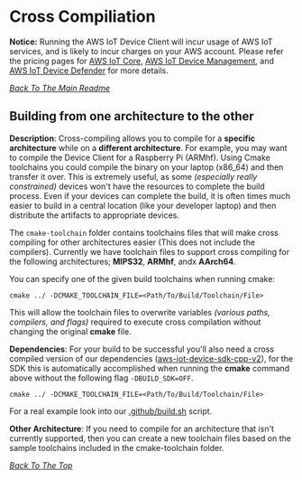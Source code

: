 # Cross Compiliation
 **Notice:** Running the AWS IoT Device Client will incur usage of AWS IoT services, and is likely to incur charges on your AWS account. Please refer the pricing pages for [AWS IoT Core](https://aws.amazon.com/iot-core/pricing/), [AWS IoT Device Management](https://aws.amazon.com/iot-device-management/pricing/), and [AWS IoT Device Defender](https://aws.amazon.com/iot-device-defender/pricing/) for more details.

[*Back To The Main Readme*](../README.md)

## Building from one architecture to the other

**Description**:
Cross-compiling allows you to compile for a **specific architecture** while on a **different architecture**. For example, you may want to compile the Device Client for a Raspberry Pi (ARMhf). Using Cmake toolchains you could compile the binary on your laptop (x86_64) and then transfer it over.  This is extremely useful, as some *(especially really constrained)* devices won't have the resources to complete the build process.  Even if your devices can complete the build, it is often times much easier to build in a central location (like your developer laptop) and then distribute the artifacts to appropriate devices. 

The `cmake-toolchain` folder contains toolchains files that will make cross compiling for other architectures easier (This does not include the compilers). Currently we have toolchain files to support cross compiling for the following architectures; **MIPS32**, **ARMhf**, andx **AArch64**.

You can specify one of the given build toolchains when running cmake:
```
cmake ../ -DCMAKE_TOOLCHAIN_FILE=<Path/To/Build/Toolchain/File>
```
This will allow the toolchain files to overwrite variables *(various paths, compilers, and flags)* required to execute cross compilation without changing the original **cmake** file.

**Dependencies**:
For your build to be successful you'll also need a cross compiled version of our dependencies ([aws-iot-device-sdk-cpp-v2](https://github.com/aws/aws-iot-device-sdk-cpp-v2)), for the SDK this is automatically accomplished when running the **cmake** command above without the following flag `-DBUILD_SDK=OFF`.
```
cmake ../ -DCMAKE_TOOLCHAIN_FILE=<Path/To/Build/Toolchain/File>
```

For a real example look into our [.github/build.sh](../.github/build.sh) script.

**Other Architecture**:
If you need to compile for an architecture that isn't currently supported, then you can create a new toolchain files based on the sample toolchains included in the cmake-toolchain folder.

[*Back To The Top*](#cross-compilation)
